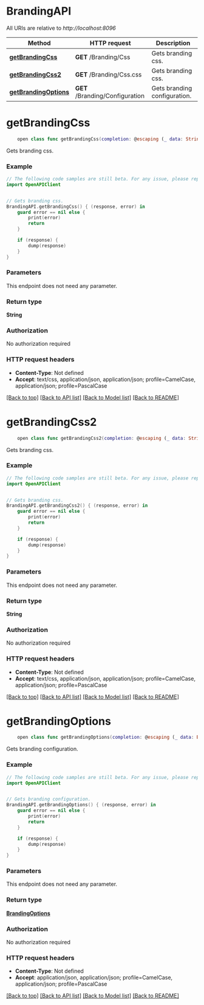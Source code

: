 # BrandingAPI

All URIs are relative to *http://localhost:8096*

Method | HTTP request | Description
------------- | ------------- | -------------
[**getBrandingCss**](BrandingAPI.md#getbrandingcss) | **GET** /Branding/Css | Gets branding css.
[**getBrandingCss2**](BrandingAPI.md#getbrandingcss2) | **GET** /Branding/Css.css | Gets branding css.
[**getBrandingOptions**](BrandingAPI.md#getbrandingoptions) | **GET** /Branding/Configuration | Gets branding configuration.


# **getBrandingCss**
```swift
    open class func getBrandingCss(completion: @escaping (_ data: String?, _ error: Error?) -> Void)
```

Gets branding css.

### Example 
```swift
// The following code samples are still beta. For any issue, please report via http://github.com/OpenAPITools/openapi-generator/issues/new
import OpenAPIClient


// Gets branding css.
BrandingAPI.getBrandingCss() { (response, error) in
    guard error == nil else {
        print(error)
        return
    }

    if (response) {
        dump(response)
    }
}
```

### Parameters
This endpoint does not need any parameter.

### Return type

**String**

### Authorization

No authorization required

### HTTP request headers

 - **Content-Type**: Not defined
 - **Accept**: text/css, application/json, application/json; profile=CamelCase, application/json; profile=PascalCase

[[Back to top]](#) [[Back to API list]](../README.md#documentation-for-api-endpoints) [[Back to Model list]](../README.md#documentation-for-models) [[Back to README]](../README.md)

# **getBrandingCss2**
```swift
    open class func getBrandingCss2(completion: @escaping (_ data: String?, _ error: Error?) -> Void)
```

Gets branding css.

### Example 
```swift
// The following code samples are still beta. For any issue, please report via http://github.com/OpenAPITools/openapi-generator/issues/new
import OpenAPIClient


// Gets branding css.
BrandingAPI.getBrandingCss2() { (response, error) in
    guard error == nil else {
        print(error)
        return
    }

    if (response) {
        dump(response)
    }
}
```

### Parameters
This endpoint does not need any parameter.

### Return type

**String**

### Authorization

No authorization required

### HTTP request headers

 - **Content-Type**: Not defined
 - **Accept**: text/css, application/json, application/json; profile=CamelCase, application/json; profile=PascalCase

[[Back to top]](#) [[Back to API list]](../README.md#documentation-for-api-endpoints) [[Back to Model list]](../README.md#documentation-for-models) [[Back to README]](../README.md)

# **getBrandingOptions**
```swift
    open class func getBrandingOptions(completion: @escaping (_ data: BrandingOptions?, _ error: Error?) -> Void)
```

Gets branding configuration.

### Example 
```swift
// The following code samples are still beta. For any issue, please report via http://github.com/OpenAPITools/openapi-generator/issues/new
import OpenAPIClient


// Gets branding configuration.
BrandingAPI.getBrandingOptions() { (response, error) in
    guard error == nil else {
        print(error)
        return
    }

    if (response) {
        dump(response)
    }
}
```

### Parameters
This endpoint does not need any parameter.

### Return type

[**BrandingOptions**](BrandingOptions.md)

### Authorization

No authorization required

### HTTP request headers

 - **Content-Type**: Not defined
 - **Accept**: application/json, application/json; profile=CamelCase, application/json; profile=PascalCase

[[Back to top]](#) [[Back to API list]](../README.md#documentation-for-api-endpoints) [[Back to Model list]](../README.md#documentation-for-models) [[Back to README]](../README.md)

